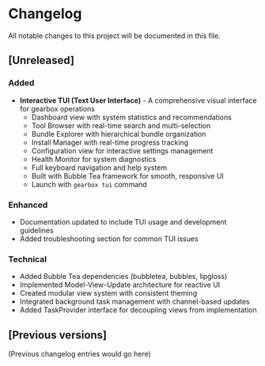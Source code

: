 # Changelog

All notable changes to this project will be documented in this file.

## [Unreleased]

### Added
- **Interactive TUI (Text User Interface)** - A comprehensive visual interface for gearbox operations
  - Dashboard view with system statistics and recommendations
  - Tool Browser with real-time search and multi-selection
  - Bundle Explorer with hierarchical bundle organization
  - Install Manager with real-time progress tracking
  - Configuration view for interactive settings management
  - Health Monitor for system diagnostics
  - Full keyboard navigation and help system
  - Built with Bubble Tea framework for smooth, responsive UI
  - Launch with `gearbox tui` command

### Enhanced
- Documentation updated to include TUI usage and development guidelines
- Added troubleshooting section for common TUI issues

### Technical
- Added Bubble Tea dependencies (bubbletea, bubbles, lipgloss)
- Implemented Model-View-Update architecture for reactive UI
- Created modular view system with consistent theming
- Integrated background task management with channel-based updates
- Added TaskProvider interface for decoupling views from implementation

## [Previous versions]

(Previous changelog entries would go here)